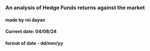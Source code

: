 ### An analysis of Hedge Funds returns against the market
#### made by roi dayan
#### Current date: 04/08/24
#### format of date - dd/mm/yy
